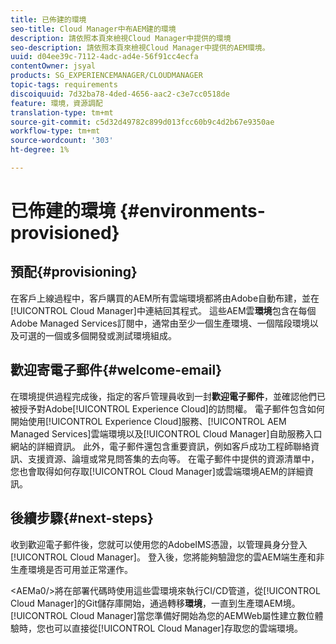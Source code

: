 ```yaml
---
title: 已佈建的環境
seo-title: Cloud Manager中布AEM建的環境
description: 請依照本頁來檢視Cloud Manager中提供的環境
seo-description: 請依照本頁來檢視Cloud Manager中提供的AEM環境。
uuid: d04ee39c-7112-4adc-ad4e-56f91cc4ecfa
contentOwner: jsyal
products: SG_EXPERIENCEMANAGER/CLOUDMANAGER
topic-tags: requirements
discoiquuid: 7d32ba78-4ded-4656-aac2-c3e7cc0518de
feature: 環境，資源調配
translation-type: tm+mt
source-git-commit: c5d32d49782c899d013fcc60b9c4d2b67e9350ae
workflow-type: tm+mt
source-wordcount: '303'
ht-degree: 1%

---
```



# 已佈建的環境 {#environments-provisioned}

## 預配{#provisioning}

在客戶上線過程中，客戶購買的AEM所有雲端環境都將由Adobe自動布建，並在[!UICONTROL Cloud Manager]中連結回其程式。 這些AEM雲&#x200B;**環境**&#x200B;包含在每個Adobe Managed Services訂閱中，通常由至少一個生產環境、一個階段環境以及可選的一個或多個開發或測試環境組成。

## 歡迎寄電子郵件{#welcome-email}

在環境提供過程完成後，指定的客戶管理員收到一封&#x200B;**歡迎電子郵件**，並確認他們已被授予對Adobe[!UICONTROL Experience Cloud]的訪問權。 電子郵件包含如何開始使用[!UICONTROL Experience Cloud]服務、[!UICONTROL AEM Managed Services]雲端環境以及[!UICONTROL Cloud Manager]自助服務入口網站的詳細資訊。 此外，電子郵件還包含重要資訊，例如客戶成功工程師聯絡資訊、支援資源、論壇或常見問答集的去向等。 在電子郵件中提供的資源清單中，您也會取得如何存取[!UICONTROL Cloud Manager]或雲端環境AEM的詳細資訊。

## 後續步驟{#next-steps}

收到歡迎電子郵件後，您就可以使用您的AdobeIMS憑證，以管理員身分登入[!UICONTROL Cloud Manager]。 登入後，您將能夠驗證您的雲AEM端生產和非生產環境是否可用並正常運作。

&lt;AEMa0/>將在部署代碼時使用這些雲環境來執行CI/CD管道，從[!UICONTROL Cloud Manager]的Git儲存庫開始，通過轉移&#x200B;**環境**，一直到生產環AEM境。 [!UICONTROL Cloud Manager]當您準備好開始為您的AEMWeb屬性建立數位體驗時，您也可以直接從[!UICONTROL Cloud Manager]存取您的雲端環境。
